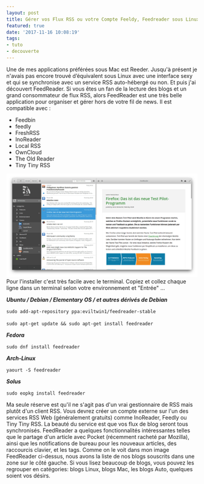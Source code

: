 ```yaml
---
layout: post
title: Gérer vos Flux RSS ou votre Compte Feeldy, Feedreader sous Linux
featured: true
date: '2017-11-16 10:08:19'
tags:
- tuto
- decouverte
---
```


Une de mes applications préférées sous Mac est Reeder. Jusqu'à présent je n'avais pas encore trouvé d’équivalent sous Linux avec une interface sexy et qui se synchronise avec un service RSS auto-hébergé ou non. Et puis j'ai découvert FeedReader. Si vous êtes un fan de la lecture des blogs et un grand consommateur de flux RSS, alors FeedReader est une très belle application pour organiser et gérer hors de votre fil de news. Il est compatible avec :

* Feedbin
* feedly
* FreshRSS
* InoReader
* Local RSS
* OwnCloud
* The Old Reader
* Tiny Tiny RSS

![Screenshot2](/content/images/2017/11/Screenshot2.png)
Pour l'installer c'est très facile avec le terminal. Copiez et collez chaque ligne dans un terminal selon votre environnement et "Entrée" ...

***Ubuntu / Debian / Elementary OS / et autres dérivés de Debian***

    sudo add-apt-repository ppa:eviltwin1/feedreader-stable

    sudo apt-get update && sudo apt-get install feedreader

***Fedora***

    sudo dnf install feedreader

***Arch-Linux***

    yaourt -S feedreader

***Solus***

    sudo eopkg install feedreader

Ma seule réserve est qu'il ne s'agit pas d'un vrai gestionnaire de RSS mais plutôt d'un client RSS. Vous devrez créer un compte externe sur l'un des services RSS Web (généralement gratuits) comme InoReader, Feedly ou Tiny Tiny RSS. La beauté du service est que vos flux de blog seront tous synchronisés. FeedReader a quelques fonctionnalités intéressantes telles que le partage d'un article avec Pocket (récemment racheté par Mozilla), ainsi que les notifications de bureau pour les nouveaux articles, des raccourcis clavier, et les tags. Comme on le voit dans mon image FeedReader ci-dessus, nous avons la liste de nos blogs souscrits dans une zone sur le côté gauche. Si vous lisez beaucoup de blogs, vous pouvez les regrouper en catégories: blogs Linux, blogs Mac, les blogs Auto, quelques soient vos désirs.